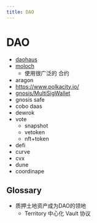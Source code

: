 ```yaml
---
title: DAO
---
```


# DAO

- [daohaus](./daohaus.md)
- [moloch](./moloch.md)
  - 使用很广泛的 合约
- aragon
- https://www.polkacity.io/
- [gnosis/MultiSigWallet](https://github.com/gnosis/MultiSigWallet)
- gnosis safe
- cobo daas
- dewrok
- vote
  - snapshot
  - vetoken
  - nft+token
- defi
- curve
- cvx
- dune
- coordinape


## Glossary

- 质押土地资产成为DAO的领地
  - Territory 中心化 Vault 协议
